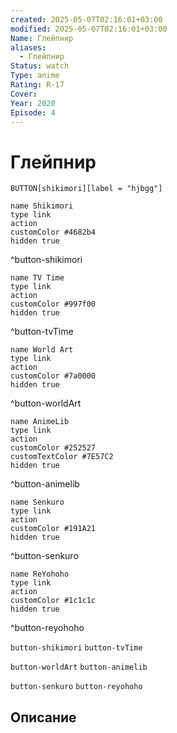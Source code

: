 ```yaml
---
created: 2025-05-07T02:16:01+03:00
modified: 2025-05-07T02:16:01+03:00
Name: Глейпнир
aliases:
  - Глейпнир
Status: watch
Type: anime
Rating: R-17
Cover: 
Year: 2020
Episode: 4
---
```


# Глейпнир



`BUTTON[shikimori][label = "hjbgg"]`

```button
name Shikimori
type link
action 
customColor #4682b4
hidden true
```
^button-shikimori

```button
name TV Time
type link
action 
customColor #997f00
hidden true
```
^button-tvTime

```button
name World Art
type link
action 
customColor #7a0000
hidden true
```
^button-worldArt

```button
name AnimeLib
type link
action 
customColor #252527
customTextColor #7E57C2
hidden true
```
^button-animelib

```button
name Senkuro
type link
action 
customColor #191A21
hidden true
```
^button-senkuro

```button
name ReYohoho
type link
action 
customColor #1c1c1c
hidden true
```
^button-reyohoho



`button-shikimori` `button-tvTime`

`button-worldArt` `button-animelib`

`button-senkuro` `button-reyohoho`



## Описание


